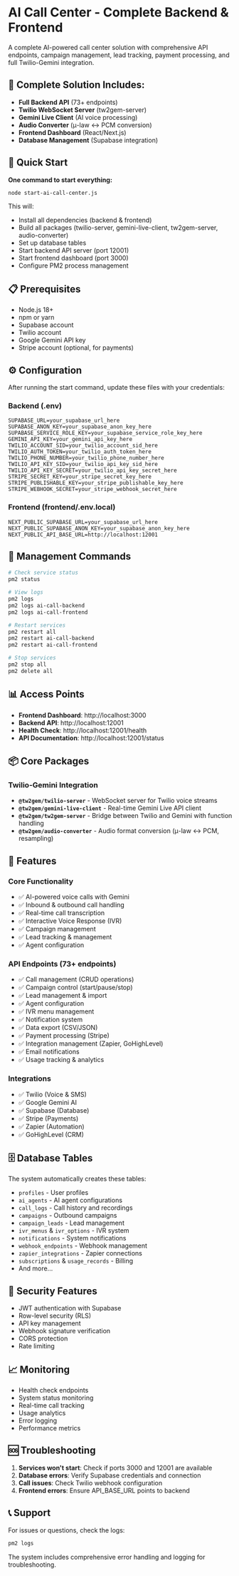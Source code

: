# AI Call Center - Complete Backend & Frontend

A complete AI-powered call center solution with comprehensive API endpoints, campaign management, lead tracking, payment processing, and full Twilio-Gemini integration.

## 🎯 Complete Solution Includes:

- **Full Backend API** (73+ endpoints)
- **Twilio WebSocket Server** (tw2gem-server)
- **Gemini Live Client** (AI voice processing)
- **Audio Converter** (μ-law ↔ PCM conversion)
- **Frontend Dashboard** (React/Next.js)
- **Database Management** (Supabase integration)

## 🚀 Quick Start

**One command to start everything:**

```bash
node start-ai-call-center.js
```

This will:
- Install all dependencies (backend & frontend)
- Build all packages (twilio-server, gemini-live-client, tw2gem-server, audio-converter)
- Set up database tables
- Start backend API server (port 12001)
- Start frontend dashboard (port 3000)
- Configure PM2 process management

## 📋 Prerequisites

- Node.js 18+ 
- npm or yarn
- Supabase account
- Twilio account
- Google Gemini API key
- Stripe account (optional, for payments)

## ⚙️ Configuration

After running the start command, update these files with your credentials:

### Backend (.env)
```env
SUPABASE_URL=your_supabase_url_here
SUPABASE_ANON_KEY=your_supabase_anon_key_here
SUPABASE_SERVICE_ROLE_KEY=your_supabase_service_role_key_here
GEMINI_API_KEY=your_gemini_api_key_here
TWILIO_ACCOUNT_SID=your_twilio_account_sid_here
TWILIO_AUTH_TOKEN=your_twilio_auth_token_here
TWILIO_PHONE_NUMBER=your_twilio_phone_number_here
TWILIO_API_KEY_SID=your_twilio_api_key_sid_here
TWILIO_API_KEY_SECRET=your_twilio_api_key_secret_here
STRIPE_SECRET_KEY=your_stripe_secret_key_here
STRIPE_PUBLISHABLE_KEY=your_stripe_publishable_key_here
STRIPE_WEBHOOK_SECRET=your_stripe_webhook_secret_here
```

### Frontend (frontend/.env.local)
```env
NEXT_PUBLIC_SUPABASE_URL=your_supabase_url_here
NEXT_PUBLIC_SUPABASE_ANON_KEY=your_supabase_anon_key_here
NEXT_PUBLIC_API_BASE_URL=http://localhost:12001
```

## 🔧 Management Commands

```bash
# Check service status
pm2 status

# View logs
pm2 logs
pm2 logs ai-call-backend
pm2 logs ai-call-frontend

# Restart services
pm2 restart all
pm2 restart ai-call-backend
pm2 restart ai-call-frontend

# Stop services
pm2 stop all
pm2 delete all
```

## 📊 Access Points

- **Frontend Dashboard**: http://localhost:3000
- **Backend API**: http://localhost:12001
- **Health Check**: http://localhost:12001/health
- **API Documentation**: http://localhost:12001/status

## 📦 Core Packages

### Twilio-Gemini Integration
- **`@tw2gem/twilio-server`** - WebSocket server for Twilio voice streams
- **`@tw2gem/gemini-live-client`** - Real-time Gemini Live API client
- **`@tw2gem/tw2gem-server`** - Bridge between Twilio and Gemini with function handling
- **`@tw2gem/audio-converter`** - Audio format conversion (μ-law ↔ PCM, resampling)

## 🎯 Features

### Core Functionality
- ✅ AI-powered voice calls with Gemini
- ✅ Inbound & outbound call handling
- ✅ Real-time call transcription
- ✅ Interactive Voice Response (IVR)
- ✅ Campaign management
- ✅ Lead tracking & management
- ✅ Agent configuration

### API Endpoints (73+ endpoints)
- ✅ Call management (CRUD operations)
- ✅ Campaign control (start/pause/stop)
- ✅ Lead management & import
- ✅ Agent configuration
- ✅ IVR menu management
- ✅ Notification system
- ✅ Data export (CSV/JSON)
- ✅ Payment processing (Stripe)
- ✅ Integration management (Zapier, GoHighLevel)
- ✅ Email notifications
- ✅ Usage tracking & analytics

### Integrations
- ✅ Twilio (Voice & SMS)
- ✅ Google Gemini AI
- ✅ Supabase (Database)
- ✅ Stripe (Payments)
- ✅ Zapier (Automation)
- ✅ GoHighLevel (CRM)

## 🗄️ Database Tables

The system automatically creates these tables:
- `profiles` - User profiles
- `ai_agents` - AI agent configurations
- `call_logs` - Call history and recordings
- `campaigns` - Outbound campaigns
- `campaign_leads` - Lead management
- `ivr_menus` & `ivr_options` - IVR system
- `notifications` - System notifications
- `webhook_endpoints` - Webhook management
- `zapier_integrations` - Zapier connections
- `subscriptions` & `usage_records` - Billing
- And more...

## 🔐 Security Features

- JWT authentication with Supabase
- Row-level security (RLS)
- API key management
- Webhook signature verification
- CORS protection
- Rate limiting

## 📈 Monitoring

- Health check endpoints
- System status monitoring
- Real-time call tracking
- Usage analytics
- Error logging
- Performance metrics

## 🆘 Troubleshooting

1. **Services won't start**: Check if ports 3000 and 12001 are available
2. **Database errors**: Verify Supabase credentials and connection
3. **Call issues**: Check Twilio webhook configuration
4. **Frontend errors**: Ensure API_BASE_URL points to backend

## 📞 Support

For issues or questions, check the logs:
```bash
pm2 logs
```

The system includes comprehensive error handling and logging for troubleshooting.